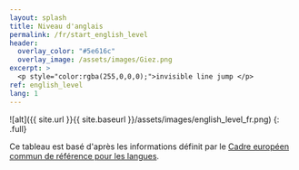 ```yaml
---
layout: splash
title: Niveau d'anglais
permalink: /fr/start_english_level
header:
  overlay_color: "#5e616c"
  overlay_image: /assets/images/Giez.png
excerpt: >
  <p style="color:rgba(255,0,0,0);">invisible line jump </p>
ref: english_level
lang: 1
---
```


![alt]({{ site.url }}{{ site.baseurl }}/assets/images/english_level_fr.png)
{: .full}


Ce tableau est basé d'après les informations définit par le [Cadre européen commun de référence pour les langues](https://fr.wikipedia.org/wiki/Cadre_europ%C3%A9en_commun_de_r%C3%A9f%C3%A9rence_pour_les_langues).